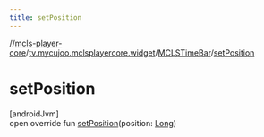 ```yaml
---
title: setPosition
---
```

//[mcls-player-core](../../../index.html)/[tv.mycujoo.mclsplayercore.widget](../index.html)/[MCLSTimeBar](index.html)/[setPosition](set-position.html)



# setPosition



[androidJvm]\
open override fun [setPosition](set-position.html)(position: [Long](https://kotlinlang.org/api/latest/jvm/stdlib/kotlin/-long/index.html))




